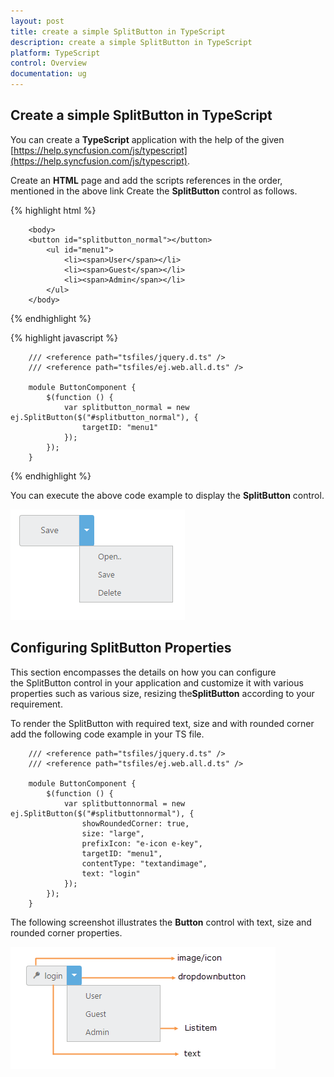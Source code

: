 ```yaml
---
layout: post
title: create a simple SplitButton in TypeScript
description: create a simple SplitButton in TypeScript
platform: TypeScript
control: Overview
documentation: ug
---
```


## Create a simple SplitButton in TypeScript

You can create a **TypeScript** application with the help of the given [https://help.syncfusion.com/js/typescript](https://help.syncfusion.com/js/typescript).

Create an **HTML** page and add the scripts references in the order, mentioned in the above link Create the **SplitButton** control as follows.


{% highlight html %}

        <body>
        <button id="splitbutton_normal"></button>
            <ul id="menu1">
                <li><span>User</span></li>
                <li><span>Guest</span></li>
                <li><span>Admin</span></li>
            </ul>
        </body>

{% endhighlight %}


{% highlight javascript %}


        /// <reference path="tsfiles/jquery.d.ts" />
        /// <reference path="tsfiles/ej.web.all.d.ts" />

        module ButtonComponent {
            $(function () {
                var splitbutton_normal = new ej.SplitButton($("#splitbutton_normal"), {
                    targetID: "menu1"
                });
            });
        }

{% endhighlight %}

You can execute the above code example to display the **SplitButton** control.

![](getting-started_images/getting-started_img2.png) 


## Configuring SplitButton Properties



This section encompasses the details on how you can configure the SplitButton control in your application and customize it with various properties such as various size, resizing the**SplitButton** according to your requirement.

To render the SplitButton with required text, size and with rounded corner add the following code example in your TS file.



        /// <reference path="tsfiles/jquery.d.ts" />
        /// <reference path="tsfiles/ej.web.all.d.ts" />

        module ButtonComponent {
            $(function () {
                var splitbuttonnormal = new ej.SplitButton($("#splitbuttonnormal"), {
                    showRoundedCorner: true,
                    size: "large",
                    prefixIcon: "e-icon e-key",
                    targetID: "menu1",
                    contentType: "textandimage",
                    text: "login"
                });
            });
        }




The following screenshot illustrates the **Button** control with text, size and rounded corner properties.



![](getting-started_images/getting-started_img1.png) 


